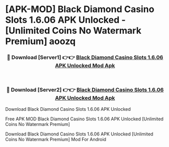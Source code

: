 # [APK-MOD] Black Diamond Casino Slots 1.6.06 APK Unlocked - [Unlimited Coins No Watermark Premium] aoozq



<div align="center">
<h3>🔴 Download [Server1] 👉👉 <a href="https://momento.my/?title=Black_Diamond_Casino_Slots_1.6.06_APK_Unlocked">Black Diamond Casino Slots 1.6.06 APK Unlocked Mod Apk</a></h3><br>

<h3>🔴 Download [Server2] 👉👉 <a href="https://momento.my/?title=Black_Diamond_Casino_Slots_1.6.06_APK_Unlocked">Black Diamond Casino Slots 1.6.06 APK Unlocked Mod Apk</a></h3>
</div>



Download Black Diamond Casino Slots 1.6.06 APK Unlocked 

Free APK MOD Black Diamond Casino Slots 1.6.06 APK Unlocked [Unlimited Coins No Watermark Premium]

Download Black Diamond Casino Slots 1.6.06 APK Unlocked [Unlimited Coins No Watermark Premium] Mod For Android
